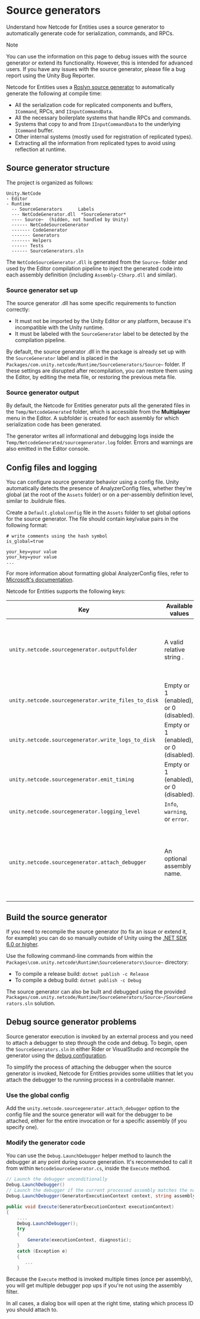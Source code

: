 # Source generators

Understand how Netcode for Entities uses a source generator to automatically generate code for serialization, commands, and RPCs.

> [!NOTE]
> You can use the information on this page to debug issues with the source generator or extend its functionality. However, this is intended for advanced users. If you have any issues with the source generator, please file a bug report using the Unity Bug Reporter.

Netcode for Entities uses a [Roslyn source generator](https://docs.unity3d.com/Documentation/Manual/roslyn-analyzers.html) to automatically generate the following at compile time:

* All the serialization code for replicated components and buffers, `ICommand`, RPCs, and `IInputCommandData`.
* All the necessary boilerplate systems that handle RPCs and commands.
* Systems that copy to and from `IInputCommandData` to the underlying `ICommand` buffer.
* Other internal systems (mostly used for registration of replicated types).
* Extracting all the information from replicated types to avoid using reflection at runtime.

## Source generator structure

The project is organized as follows:

```
Unity.NetCode
- Editor
- Runtime
  -- SourceGenerators      Labels
  --- NetCodeGenerator.dll  *SourceGenerator*
  ---- Source~  (hidden, not handled by Unity)
  ------ NetCodeSourceGenerator
  ------- CodeGenerator
  ------- Generators
  ------- Helpers
  ------ Tests
  ------ SourceGenerators.sln
```

The `NetCodeSourceGenerator.dll` is generated from the `Source~` folder and used by the Editor compilation pipeline to inject the generated code into each assembly definition (including `Assembly-CSharp.dll` and similar).

### Source generator set up

The source generator .dll has some specific requirements to function correctly:

* It must not be imported by the Unity Editor or any platform, because it's incompatible with the Unity runtime.
* It must be labeled with the `SourceGenerator` label to be detected by the compilation pipeline.

By default, the source generator .dll in the package is already set up with the `SourceGenerator` label and is placed in the `Packages/com.unity.netcode/Runtime/SourceGenerators/Source~` folder. If these settings are disrupted after recompilation, you can restore them using the Editor, by editing the meta file, or restoring the previous meta file.

### Source generator output

By default, the Netcode for Entities generator puts all the generated files in the `Temp/NetcodeGenerated` folder, which is accessible from the **Multiplayer** menu in the Editor. A subfolder is created for each assembly for which serialization code has been generated.

The generator writes all informational and debugging logs inside the `Temp/NetcodeGenerated/sourcegenerator.log` folder. Errors and warnings are also emitted in the Editor console.

## Config files and logging

You can configure source generator behavior using a config file. Unity automatically detects the presence of AnalyzerConfig files, whether they're global (at the root of the `Assets` folder) or on a per-assembly definition level, similar to .buildrule files.

Create a `Default.globalconfig` file in the `Assets` folder to set global options for the source generator. The file should contain key/value pairs in the following format:

```
# write comments using the hash symbol
is_global=true

your_key=your value
your_key=your value
...
```

For more information about formatting global AnalyzerConfig files, refer to [Microsoft's documentation](https://learn.microsoft.com/en-us/dotnet/fundamentals/code-analysis/configuration-files#global-analyzerconfig).

Netcode for Entities supports the following keys:

| Key                                               | Available values                            | Description                                                                                                                                                                        |
|---------------------------------------------------|----------------------------------|------------------------------------------------------------------------------------------------------------------------------------------------------------------------------------|
| `unity.netcode.sourcegenerator.outputfolder`        | A valid relative string .         | Override the output folder where the generator puts logs and generated files. File path must be relative to the project path. Default is `Temp/NetCodeGenerated`.                           |
| `unity.netcode.sourcegenerator.write_files_to_disk` | Empty or 1 (enabled), or 0 (disabled). | Set whether to write generated files to disk.                                                                                                                                      |
| `unity.netcode.sourcegenerator.write_logs_to_disk`  | Empty or 1 (enabled), or 0 (disabled). | Set whether to write logs to disk. All logs are redirected to the Editor logs if disabled.                                                                       |
| `unity.netcode.sourcegenerator.emit_timing`         | Empty or 1 (enabled), or 0 (disabled). | Set whether to log timing information for each compiled assembly.                                                                                                                               |
| `unity.netcode.sourcegenerator.logging_level`       | `Info`, `warning`, or `error`.             | Set the logging level. Default is `error`.                                                                                                                                |
| `unity.netcode.sourcegenerator.attach_debugger`     | An optional assembly name.        | Stop the generator execution and wait for a debugger to be attached. If the assembly name is non-empty, the generator waits for the debugger only when the assembly is being processed. |

## Build the source generator

If you need to recompile the source generator (to fix an issue or extend it, for example) you can do so manually outside of Unity using the [.NET SDK 6.0 or higher](https://dotnet.microsoft.com/en-us/download/dotnet/6.0).

Use the following command-line commands from within the `Packages\com.unity.netcode\Runtime\SourceGenerators\Source~` directory:

* To compile a release build: `dotnet publish -c Release`
* To compile a debug build: `dotnet publish -c Debug`

The source generator can also be built and debugged using the provided `Packages/com.unity.netcode/Runtime/SourceGenerators/Source~/SourceGenerators.sln` solution.

## Debug source generator problems

Source generator execution is invoked by an external process and you need to attach a debugger to step through the code and debug. To begin, open the `SourceGenerators.sln` in either Rider or VisualStudio and recompile the generator using the [debug configuration](#build-the-source-generator).

To simplify the process of attaching the debugger when the source generator is invoked, Netcode for Entities provides some utilities that let you attach the debugger to the running process in a controllable manner.

### Use the global config

Add the `unity.netcode.sourcegenerator.attach_debugger` option to the config file and the source generator will wait for the debugger to be attached, either for the entire invocation or for a specific assembly (if you specify one).

### Modify the generator code

You can use the `Debug.LaunchDebugger` helper method to launch the debugger at any point during source generation. It's recommended to call it from within `NetcodeSourceGenerator.cs`, inside the `Execute` method.

```csharp
// Launch the debugger unconditionally
Debug.LaunchDebugger()
// Launch the debugger if the current processed assembly matches the name
Debug.LaunchDebugger(GeneratorExecutionContext context, string assembly)
```

```csharp
public void Execute(GeneratorExecutionContext executionContext)
{
    ....
    Debug.LaunchDebugger();
    try
    {
        Generate(executionContext, diagnostic);
    }
    catch (Exception e)
    {
       ...
    }
```

Because the `Execute` method is invoked multiple times (once per assembly), you will get multiple debugger pop ups if you're not using the assembly filter.

In all cases, a dialog box will open at the right time, stating which process ID you should attach to.
